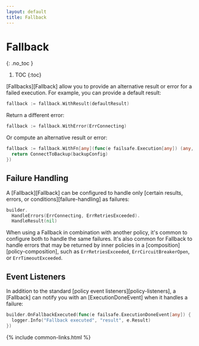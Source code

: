 ```yaml
---
layout: default
title: Fallback
---
```


# Fallback
{: .no_toc }

1. TOC
{:toc}

[Fallbacks][Fallback] allow you to provide an alternative result or error for a failed execution. For example, you can provide a default result:

```go
fallback := fallback.WithResult(defaultResult)
```

Return a different error:

```go
fallback := fallback.WithError(ErrConnecting)
```

Or compute an alternative result or error:

```go
fallback := fallback.WithFn[any](func(e failsafe.Execution[any]) (any, error) {
  return ConnectToBackup(backupConfig)
})
```

## Failure Handling

A [Fallback][Fallback] can be configured to handle only [certain results, errors, or conditions][failure-handling] as failures:

```go
builder.
  HandleErrors(ErrConnecting, ErrRetriesExceeded).
  HandleResult(nil)
```

When using a Fallback in combination with another policy, it's common to configure both to handle the same failures. It's also common for Fallback to handle errors that may be returned by inner policies in a [composition][policy-composition], such as `ErrRetriesExceeded`, `ErrCircuitBreakerOpen`, or `ErrTimeoutExceeded`.

## Event Listeners

In addition to the standard [policy event listeners][policy-listeners], a [Fallback] can notify you with an [ExecutionDoneEvent] when it handles a failure:

```go
builder.OnFallbackExecuted(func(e failsafe.ExecutionDoneEvent[any]) {
  logger.Info("Fallback executed", "result", e.Result)
})
```

{% include common-links.html %}
